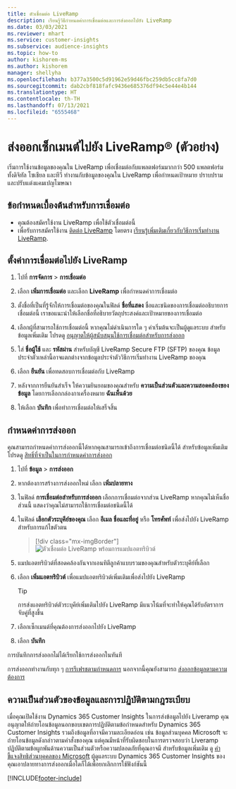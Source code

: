 ```yaml
---
title: ตัวเชื่อมต่อ LiveRamp
description: เรียนรู้วิธีกำหนดค่าการเชื่อมต่อและการส่งออกไปยัง LiveRamp
ms.date: 03/03/2021
ms.reviewer: mhart
ms.service: customer-insights
ms.subservice: audience-insights
ms.topic: how-to
author: kishorem-ms
ms.author: kishorem
manager: shellyha
ms.openlocfilehash: b377a3500c5d91962e59d46fbc259db5cc8fa7d0
ms.sourcegitcommit: dab2cbf818fafc9436e685376df94c5e44e4b144
ms.translationtype: HT
ms.contentlocale: th-TH
ms.lasthandoff: 07/13/2021
ms.locfileid: "6555468"
---
```

# <a name="export-segments-to-liverampreg-preview"></a>ส่งออกเซ็กเมนต์ไปยัง LiveRamp&reg; (ตัวอย่าง)

เริ่มการใช้งานข้อมูลของคุณใน LiveRamp เพื่อเชื่อมต่อกับแพลตฟอร์มมากกว่า 500 แพลตฟอร์มทั้งดิจิทัล โซเชียล และทีวี ทำงานกับข้อมูลของคุณใน LiveRamp เพื่อกำหนดเป้าหมาย ปราบปราม และปรับแต่งแคมเปญโฆษณา

## <a name="prerequisites-for-a-connection"></a>ข้อกำหนดเบื้องต้นสำหรับการเชื่อมต่อ

- คุณต้องสมัครใช้งาน LiveRamp เพื่อใช้ตัวเชื่อมต่อนี้
- เพื่อรับการสมัครใช้งาน [ติดต่อ LiveRamp](https://liveramp.com/contact/) โดยตรง [เรียนรู้เพิ่มเติมเกี่ยวกับวิธีการเริ่มทำงาน LiveRamp](https://liveramp.com/our-platform/data-onboarding/).

## <a name="set-up-connection-to-liveramp"></a>ตั้งค่าการเชื่อมต่อไปยัง LiveRamp

1. ไปที่ **การจัดการ** > **การเชื่อมต่อ**

1. เลือก **เพิ่มการเชื่อมต่อ** และเลือก **LiveRamp** เพื่อกำหนดค่าการเชื่อมต่อ

1. ตั้งชื่อที่เป็นที่รู้จักให้การเชื่อมต่อของคุณในฟิลด์ **ชื่อที่แสดง** ชื่อและชนิดของการเชื่อมต่ออธิบายการเชื่อมต่อนี้ เราขอแนะนำให้เลือกชื่อที่อธิบายวัตถุประสงค์และเป้าหมายของการเชื่อมต่อ

1. เลือกผู้ที่สามารถใช้การเชื่อมต่อนี้ หากคุณไม่ดำเนินการใด ๆ ค่าเริ่มต้นจะเป็นผู้ดูแลระบบ สำหรับข้อมูลเพิ่มเติม โปรดดู [อนุญาตให้ผู้สนับสนุนใช้การเชื่อมต่อสำหรับการส่งออก](connections.md#allow-contributors-to-use-a-connection-for-exports)

1. ใส่ **ชื่อผู้ใช้** และ **รหัสผ่าน** สำหรับบัญชี LiveRamp Secure FTP (SFTP) ของคุณ
ข้อมูลประจำตัวเหล่านี้อาจแตกต่างจากข้อมูลประจำตัววิธีการเริ่มทำงาน LiveRamp ของคุณ

1. เลือก **ยืนยัน** เพื่อทดสอบการเชื่อมต่อกับ LiveRamp

1. หลังจากการยืนยันสำเร็จ ให้ความยินยอมของคุณสำหรับ **ความเป็นส่วนตัวและความสอดคล้องของข้อมูล** โดยการเลือกกล่องกาเครื่องหมาย **ฉันเห็นด้วย**

1. ให้เลือก **บันทึก** เพื่อทำการเชื่อมต่อให้เสร็จสิ้น

## <a name="configure-an-export"></a>กำหนดค่าการส่งออก

คุณสามารถกำหนดค่าการส่งออกนี้ได้หากคุณสามารถเข้าถึงการเชื่อมต่อชนิดนี้ได้ สำหรับข้อมูลเพิ่มเติม โปรดดู [สิทธิ์ที่จำเป็นในการกำหนดค่าการส่งออก](export-destinations.md#set-up-a-new-export)

1. ไปที่ **ข้อมูล** > **การส่งออก**

1. หากต้องการสร้างการส่งออกใหม่ เลือก **เพิ่มปลายทาง**

1. ในฟิลด์ **การเชื่อมต่อสำหรับการส่งออก** เลือกการเชื่อมต่อจากส่วน LiveRamp หากคุณไม่เห็นชื่อส่วนนี้ แสดงว่าคุณไม่สามารถใช้การเชื่อมต่อชนิดนี้ได้

1. ในฟิลด์ **เลือกตัวระบุคีย์ของคุณ** เลือก **อีเมล**  **ชื่อและที่อยู่** หรือ **โทรศัพท์** เพื่อส่งไปยัง LiveRamp สำหรับการแก้ไขตัวตน
   > [!div class="mx-imgBorder"]
   > ![ตัวเชื่อมต่อ LiveRamp พร้อมการแมปแอตทริบิวต์](media/export-liveramp-segments.png "ตัวเชื่อมต่อ LiveRamp พร้อมการแมปแอตทริบิวต์")

1. แมปแอตทริบิวต์ที่สอดคล้องกันจากเอนทิตีลูกค้าแบบรวมของคุณสำหรับตัวระบุคีย์ที่เลือก

1. เลือก **เพิ่มแอตทริบิวต์** เพื่อแมปแอตทริบิวต์เพิ่มเติมเพื่อส่งไปยัง LiveRamp

   > [!TIP]
   > การส่งแอตทริบิวต์ตัวระบุคีย์เพิ่มเติมไปยัง LiveRamp มีแนวโน้มที่จะทำให้คุณได้รับอัตราการจับคู่ที่สูงขึ้น

1. เลือกเซ็กเมนต์ที่คุณต้องการส่งออกไปยัง LiveRamp

1. เลือก **บันทึก**

การบันทึกการส่งออกไม่ได้เรียกใช้การส่งออกในทันที

การส่งออกทำงานกับทุก ๆ [การรีเฟรชตามกำหนดการ](system.md#schedule-tab) นอกจากนี้คุณยังสามารถ [ส่งออกข้อมูลตามความต้องการ](export-destinations.md#run-exports-on-demand) 


## <a name="data-privacy-and-compliance"></a>ความเป็นส่วนตัวของข้อมูลและการปฏิบัติตามกฎระเบียบ

เมื่อคุณเปิดใช้งาน Dynamics 365 Customer Insights ในการส่งข้อมูลไปยัง Liveramp คุณอนุญาตให้ถ่ายโอนข้อมูลนอกขอบเขตการปฏิบัติตามข้อกำหนดสำหรับ Dynamics 365 Customer Insights รวมถึงข้อมูลที่อาจมีความละเอียดอ่อน เช่น ข้อมูลส่วนบุคคล Microsoft จะถ่ายโอนข้อมูลดังกล่าวตามคำสั่งของคุณ แต่คุณมีหน้าที่รับผิดชอบในการตรวจสอบว่า Liveramp ปฏิบัติตามข้อผูกพันด้านความเป็นส่วนตัวหรือความปลอดภัยที่คุณอาจมี สำหรับข้อมูลเพิ่มเติม ดู [คำชี้แจงสิทธิส่วนบุคคลของ Microsoft](https://go.microsoft.com/fwlink/?linkid=396732)
ผู้ดูแลระบบ Dynamics 365 Customer Insights ของคุณเอาปลายทางการส่งออกเมื่อใดก็ได้เพื่อยกเลิกการใช้ฟังก์ชันนี้

[!INCLUDE[footer-include](../includes/footer-banner.md)]
